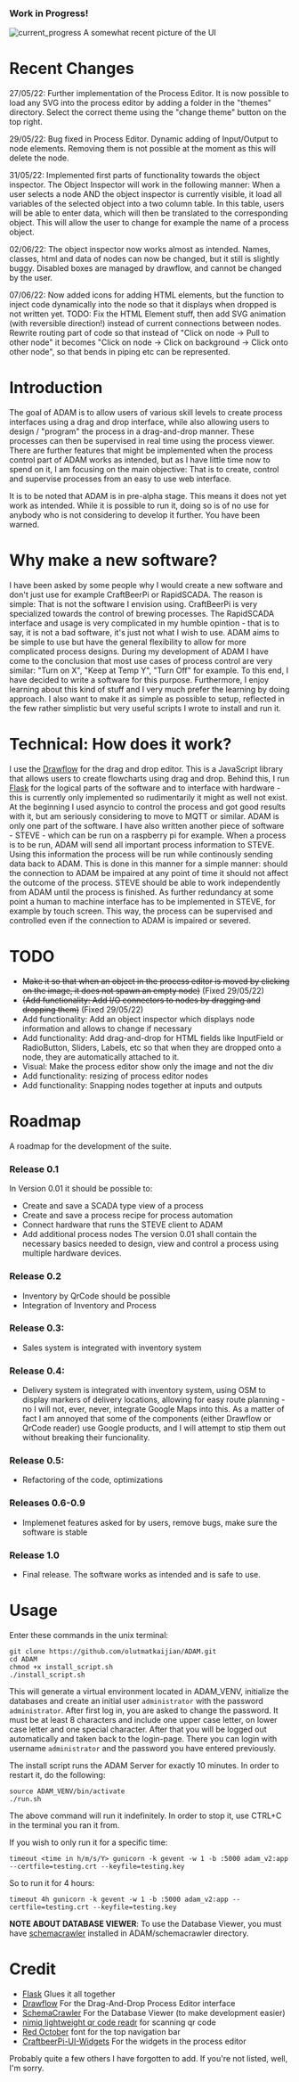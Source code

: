 ### Work in Progress!



![current_progress](documents/ADAM_PE_V1.1.png)
A somewhat recent picture of the UI

# Recent Changes
27/05/22: Further implementation of the Process Editor. It is now possible to load any SVG into the process editor by adding a folder in the "themes" directory. Select the correct theme using the "change theme" button on the top right. 

29/05/22: Bug fixed in Process Editor. Dynamic adding of Input/Output to node elements. Removing them is not possible at the moment as this will delete the node. 

31/05/22: Implemented first parts of functionality towards the object inspector. The Object Inspector will work in the following manner: When a user selects a node AND the object inspector is currently visible, it load all variables of the selected object into a two column table. In this table, users will be able to enter data, which will then be translated to the corresponding object. This will allow the user to change for example the name of a process object. 

02/06/22: The object inspector now works almost as intended. Names, classes, html and data of nodes can now be changed, but it still is slightly buggy. Disabled boxes are managed by drawflow, and cannot be changed by the user. 

07/06/22: Now added icons for adding HTML elements, but the function to inject code dynamically into the node so that it displays when dropped is not written yet. TODO: Fix the HTML Element stuff, then add SVG animation (with reversible direction!) instead of current connections between nodes. Rewrite routing part of code so that instead of "Click on node -> Pull to other node" it becomes "Click on node -> Click on background -> Click onto other node", so that bends in piping etc can be represented. 

# Introduction
The goal of ADAM is to allow users of various skill levels to create process interfaces using a drag and drop interface, while also allowing users to design / "program" the process in a drag-and-drop manner. These processes can then be supervised in real time using the process viewer.
There are further features that might be implemented when the process control part of ADAM works as intended, but as I have little time now to spend on it, I am focusing on the main objective: That is to create, control and supervise processes from an easy to use web interface.

It is to be noted that ADAM is in pre-alpha stage. This means it does not yet work as intended. While it is possible to run it, doing so is of no use for anybody who is not considering to develop it further. You have been warned. 

# Why make a new software?
I have been asked by some people why I would create a new software and don't just use for example CraftBeerPi or RapidSCADA. The reason is simple: That is not the software I envision using. CraftBeerPi is very specialized towards the control of brewing processes. The RapidSCADA interface and usage is very complicated in my humble opintion - that is to say, it is not a bad software, it's just not what I wish to use. 
ADAM aims to be simple to use but have the general flexibility to allow for more complicated process designs. During my development of ADAM I have come to the conclusion that most use cases of process control are very similar: "Turn on X", "Keep at Temp Y", "Turn Off" for example. To this end, I have decided to write a software for this purpose.
Furthermore, I enjoy learning about this kind of stuff and I very much prefer the learning by doing approach. I also want to make it as simple as possible to setup, reflected in the few rather simplistic but very useful scripts I wrote to install and run it. 

# Technical: How does it work?
I use the [Drawflow](https://github.com/jerosoler/Drawflow) for the drag and drop editor. This is a JavaScript library that allows users to create flowcharts using drag and drop. Behind this, I run [Flask](https://flask.palletsprojects.com/en/2.0.x/) for the logical parts of the software and to interface with hardware - this is currently only implemented so rudimentarily it might as well not exist. At the beginning I used asyncio to control the process and got good results with it, but am seriously considering to move to MQTT or similar. 
ADAM is only one part of the software. I have also written another piece of software - STEVE - which can be run on a raspberry pi for example. When a process is to be run, ADAM will send all important process information to STEVE. Using this information the process will be run while continously sending data back to ADAM. This is done in this manner for a simple manner: should the connection to ADAM be impaired at any point of time it should not affect the outcome of the process. STEVE should be able to work independently from ADAM until the process is finished.
As further redundancy at some point a human to machine interface has to be implemented in STEVE, for example by touch screen. This way, the process can be supervised and controlled even if the connection to ADAM is impaired or severed.


# TODO
- ~~Make it so that when an object in the process editor is moved by clicking on the image, it does not spawn an empty node)~~ (Fixed 29/05/22)
- ~~(Add functionality: Add I/O connectors to nodes by dragging and dropping them)~~ (Fixed 29/05/22)
- Add functionality: Add an object inspector which displays node information and allows to change if necessary
- Add functionality: Add drag-and-drop for HTML fields like InputField or RadioButton, Sliders, Labels, etc so that when they are dropped onto a node, they are automatically attached to it. 
- Visual: Make the process editor show only the image and not the div
- Add functionality: resizing of process editor nodes
- Add functionality: Snapping nodes together at inputs and outputs


# Roadmap
A roadmap for the development of the suite.

### Release 0.1
In Version 0.01 it should be possible to: 
- Create and save a SCADA type view of a process
- Create and save a process recipe for process automation 
- Connect hardware that runs the STEVE client to ADAM
- Add additional process nodes
The version 0.01 shall contain the necessary basics needed to design, view and control a process using multiple hardware devices. 

### Release 0.2
- Inventory by QrCode should be possible
- Integration of Inventory and Process

### Release 0.3:
- Sales system is integrated with inventory system

### Release 0.4:
- Delivery system is integrated with inventory system, using OSM to display markers of delivery locations, allowing for easy route planning - no I will not, ever, never, integrate Google Maps into this. As a matter of fact I am annoyed that some of the components (either Drawflow or QrCode reader) use Google products, and I will attempt to stip them out without breaking their funcionality.

### Release 0.5:
- Refactoring of the code, optimizations

### Releases 0.6-0.9
- Implemenet features asked for by users, remove bugs, make sure the software is stable

### Release 1.0
- Final release. The software works as intended and is safe to use. 

# Usage

Enter these commands in the unix terminal:
```
git clone https://github.com/olutmatkaijian/ADAM.git
cd ADAM
chmod +x install_script.sh
./install_script.sh
```
This will generate a virtual environment located in ADAM_VENV, initialize the databases and create an initial user `administrator` with the password `administrator`. After first log in, you are asked to change the password. It must be at least 8 characters and include one upper case letter, on lower case letter and one special character. 
After that you will be logged out automatically and taken back to the login-page. There you can login with username `administrator` and the password you have entered previously.

The install script runs the ADAM Server for exactly 10 minutes. In order to restart it, do the following:
```
source ADAM_VENV/bin/activate
./run.sh
```

The above command will run it indefinitely. In order to stop it, use CTRL+C in the terminal you ran it from. 

If you wish to only run it for a specific time:

```
timeout <time in h/m/s/Y> gunicorn -k gevent -w 1 -b :5000 adam_v2:app --certfile=testing.crt --keyfile=testing.key
```

So to run it for 4 hours: 
```
timeout 4h gunicorn -k gevent -w 1 -b :5000 adam_v2:app --certfile=testing.crt --keyfile=testing.key
```


**NOTE ABOUT DATABASE VIEWER**: To use the Database Viewer, you must have [schemacrawler](https://www.schemacrawler.com/) installed in ADAM/schemacrawler directory.



# Credit
- [Flask](https://flask.palletsprojects.com/en/2.0.x/) Glues it all together
- [Drawflow](https://github.com/jerosoler/Drawflow) For the Drag-And-Drop Process Editor interface
- [SchemaCrawler](https://www.schemacrawler.com/) For the Database Viewer (to make development easier)
- [nimiq lightweight qr code readr](https://github.com/nimiq/qr-scanner) for scanning qr code
- [Red October](https://www.neogrey.com/portfolio/red-october/) font for the top navigation bar 
- [CraftbeerPi-UI-Widgets](https://github.com/craftbeerpi/craftbeerpi-ui-widgets) For the widgets in the process editor 

Probably quite a few others I have forgotten to add. If you're not listed, well, I'm sorry. 
